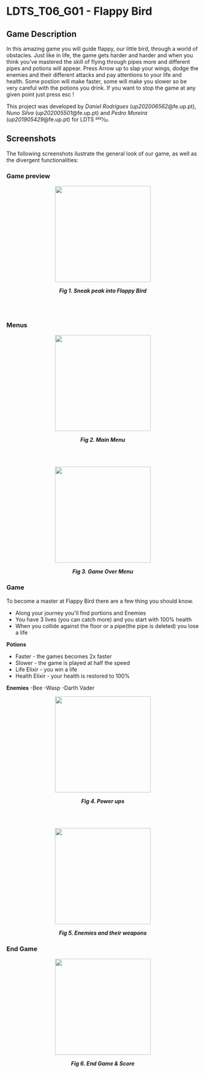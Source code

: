 # LDTS_T06_G01 - Flappy Bird

## Game Description

In this amazing game you will guide flappy, our little bird, through a world of obstacles. Just like in life, the game gets harder and harder and when you think you've mastered the skill of flying through pipes more and different pipes and potions will appear.
Press Arrow up to slap your wings, dodge the enemies and their different attacks and pay attentions to your life and health.
Some postion will make faster, some will make you slower so be very careful with the potions you drink.
If you want to stop the game at any given point just press esc !

This project was developed by *Daniel Rodrigues* (*up202006562*@fe.up.pt), *Nuno Silva* (*up202005501*@fe.up.pt) and *Pedro Moreira* (*up201905429*@fe.up.pt) for LDTS 2021⁄22.

## Screenshots

The following screenshots ilustrate the general look of our game, as well as the divergent functionalities:
### Game preview

<p align="center" justify="center">
  <img src="https://user-images.githubusercontent.com/80840262/151601121-9fa4d87a-5eef-4f4e-be3b-6d39bbc750b4.png" width ="250">
</p>
<p align="center">
  <b><i>Fig 1. Sneak peak into Flappy Bird</i></b>
</p>
<br>
<br />


### Menus

<p align="center" justify="center">
  <img src="https://user-images.githubusercontent.com/80840262/151600968-11a86534-44b0-434a-b710-d02e8452828d.png" width="250"> 
</p>
<p align="center">
  <b><i>Fig 2. Main Menu </i></b>
</p>  

<br>
<br />

<p align="center" justify="center">
  <img src="https://user-images.githubusercontent.com/80840262/151601342-e56438a4-2275-4d23-8dd7-adf014d02a6f.png" width="250">
</p>
<p align="center">
  <b><i>Fig 3. Game Over Menu </i></b>  
</p>  



### Game

To become a master at Flappy Bird there are a few thing you should know.
- Along your journey you'll find portions and Enemies
- You have 3 lives (you can catch more) and you start with 100% health
- When you collide against the floor or a pipe(the pipe is deleted) you lose a life

**Potions**
- Faster - the games becomes 2x faster
- Slower - the game is played at half the speed
- Life Elixir - you win a life
- Health Elixir - your health is restored to 100%

**Enemies**
-Bee
-Wasp
-Darth Vader

<p align="center" justify="center">
  <img src="https://user-images.githubusercontent.com/80840262/151601121-9fa4d87a-5eef-4f4e-be3b-6d39bbc750b4.png" width ="250">
</p>
<p align="center">
  <b><i>Fig 4. Power ups</i></b>
</p>

<br>
<br />

<p align="center" justify="center">
  <img src="https://user-images.githubusercontent.com/80840262/151601586-7422f202-edf8-47f0-bf54-72af81c59452.png" width="250">
</p>
<p align="center">
  <b><i>Fig 5. Enemies and their weapons </i></b>
</p>


### End Game

<p align="center" justify="center">
  <img src="https://user-images.githubusercontent.com/80840262/151601342-e56438a4-2275-4d23-8dd7-adf014d02a6f.png" width="250">
</p>
<p align="center">
  <b><i>Fig 6. End Game & Score </i></b>
</p>

